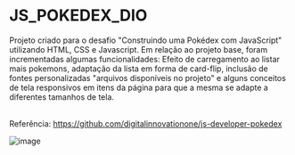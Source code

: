 # JS_POKEDEX_DIO

Projeto criado para o desafio "Construindo uma Pokédex com JavaScript" utilizando HTML, CSS e Javascript.
Em relação ao projeto base, foram incrementadas algumas funcionalidades: Efeito de carregamento ao listar mais pokemons, adaptação da lista em forma de card-flip, inclusão de fontes personalizadas "arquivos disponíveis no projeto" e alguns conceitos de tela responsivos em itens da página para que a mesma se adapte a diferentes tamanhos de tela.

<br>Referência: https://github.com/digitalinnovationone/js-developer-pokedex

![image](https://user-images.githubusercontent.com/57298002/204678533-d1e71f46-fde2-430c-93f6-937d0aef8ceb.png)

